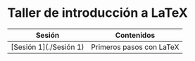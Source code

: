 # Taller de introducción a LaTeX

| Sesión | Contenidos |
| --- | --- |
| [Sesión 1](./Sesión 1) | Primeros pasos con LaTeX |
